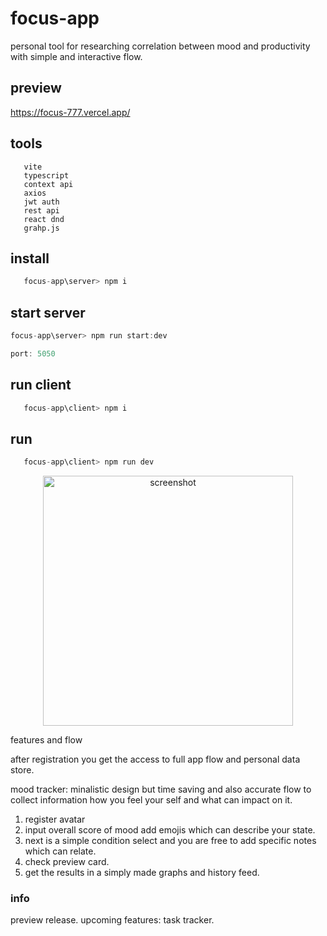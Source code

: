 # focus-app 

personal tool for researching correlation between mood and productivity with simple and interactive flow.


## preview
https://focus-777.vercel.app/

## tools
```mern stack
   vite
   typescript
   context api
   axios
   jwt auth
   rest api 
   react dnd
   grahp.js
```

## install
```js
   focus-app\server> npm i
```

## start server
```js
focus-app\server> npm run start:dev

port: 5050
```

## run client 
```js
   focus-app\client> npm i
```

## run 
```js
   focus-app\client> npm run dev
```

<center><img src="./images/mood-mob.jpg" alt="screenshot" width=400 center/></center>

features and flow

after registration you get the access to full app flow and personal data store.

mood tracker:
   minalistic design but time saving and also accurate flow to collect information how you feel your self and what can impact on it. 

   1. register avatar
   2. input overall score of mood add emojis which can describe your state.
   3. next is a simple condition select and you are free to add specific notes which can relate.
   4. check preview card.
   5. get the results in a simply made graphs and history feed.


### info

preview release.
upcoming features: task tracker.